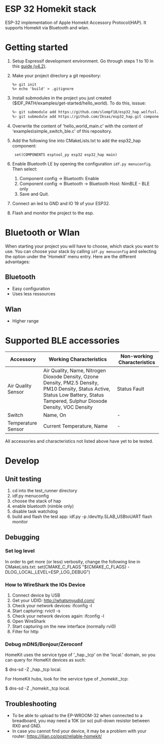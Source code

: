 # ESP 32 Homekit stack
ESP-32 implementation of Apple Homekit Accessory Protocol(HAP). It supports Homekit via Bluetooth and wlan.

# Getting started
1. Setup Espressif development environment. Go through steps 1 to 10 in this [guide (v4.2)](https://docs.espressif.com/projects/esp-idf/en/v4.2/esp32/get-started/index.html).
2. Make your project directory a git repository:
   ```
   %> git init
   %> echo 'build' > .gitignore
   ```
3. Install submodules in the project you just created ($IDF_PATH/examples/get-started/hello_world). To do this, isssue:

    ```bash
    %> git submodule add https://github.com/slompf18/esp32_hap_wolfssl.git components/esp32_hap_wolfssl
    %> git submodule add https://github.com/Iksas/esp32_hap.git components/esp32_hap
    ```
4. Overwrite the content of 'hello_world_main.c' with the content of 'examples\simple_switch_ble.c' of this repository.
5. Add the following line into CMakeLists.txt to add the esp32_hap component:
   ```
    set(COMPONENTS esptool_py esp32 esp32_hap main)
    ```
6. Enable Bluetooth LE by opening the configuration `idf.py menuconfig`. Then select:
    1. Component config -> Bluetooth: Enable
    2. Component config -> Bluetooth -> Bluetooth Host: NimBLE - BLE only
    3. Save and Quit.
7. Connect an led to GND and IO 19 of your ESP32.
7. Flash and monitor the project to the esp.

# Bluetooth or Wlan
When starting your project you will have to choose, which stack you want to use. You can choose your stack by calling `idf.py menuconfig` and selecting the option under the 'Homekit' menu entry. Here are the different advantages:

## Bluetooth
- Easy configuration
- Uses less ressources

## Wlan
- Higher range

# Supported BLE accessories


| Accessory  | Working Characteristics | Non-working Characteristics |
| ------------- | ------------- | ------------- |
| Air Quality Sensor  | Air Quality, Name, Nitrogen Dioxode Density, Ozone Density, PM2.5 Density, PM10 Density, Status Active, Status Low Battery, Status Tampered, Sulphur Dioxode Density, VOC Density | Status Fault  |
| Switch | Name, On  | -  |
| Temperature Sensor  | Current Temperature, Name  | -  |

All accessories and characteristics not listed above have yet to be tested.

# Develop

## Unit testing
1. cd into the test_runner directory
2. idf.py menuconfig
3. choose the stack of hap
4. enable bluetooth (nimble only)
5. disable task watchdog
6. build and flash the test app: idf.py -p /dev/tty.SLAB_USBtoUART flash monitor

## Debugging
### Set log level
In order to get more (or less) verbosity, change the following line in CMakeLists.txt: set(CMAKE_C_FLAGS "${CMAKE_C_FLAGS} -DLOG_LOCAL_LEVEL=ESP_LOG_DEBUG")

### How to WireShark the IOs Device
1. Connect device by USB
2. Get your UDID: http://whatsmyudid.com/
3. Check your network devices: ifconfig -l
4. Start capturing: rvictl -s <UDID>
5. Check your network devices again: ifconfig -l
6. Open WireShark
7. Start capturing on the new interface (normally rvi0)
8. Filter for http

### Debug mDNS/Bonjour/Zeroconf
HomeKit uses the service type of '_hap._tcp' on the 'local.' domain, so you can query for HomeKit devices as such:

$ dns-sd -Z _hap._tcp local.

For HomeKit hubs, look for the service type of _homekit._tcp:

$ dns-sd -Z _homekit._tcp local.

## Troubleshooting
- To be able to upload to the EP-WROOM-32 when connected to a breadboard, you may need a 10K (or so) pull-down resistor between RX0 and GND.
- In case you cannot find your device, it may be a problem with your router: https://jlian.co/post/reliable-homekit/
